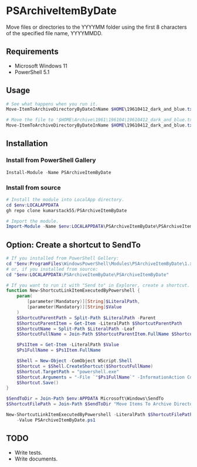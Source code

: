 # PSArchiveItemByDate

Move files or directories to the YYYYMM folder using the first 8 characters of
the specified file name, YYYYMMDD.

## Requirements

* Microsoft Windows 11
* PowerShell 5.1

## Usage

```powershell
# See what happens when you run it.
Move-ItemToArchiveDirectoryByDateInName $HOME\19610412_dark_and_blue.txt -WhatIf

# Move the file to '$HOME\Archive\1961\196104\19610412_dark_and_blue.txt'.
Move-ItemToArchiveDirectoryByDateInName $HOME\19610412_dark_and_blue.txt
```

## Installation

### Install from PowerShell Gallery

```powershell
Install-Module -Name PSArchiveItemByDate
```

### Install from source

```powershell
# Install the module into LocalApp directory.
cd $env:LOCALAPPDATA
gh repo clone kumarstack55/PSArchiveItemByDate

# Import the module.
Import-Module -Name $env:LOCALAPPDATA\PSArchiveItemByDate\PSArchiveItemByDate\PSArchiveItemByDate.psd1 -Force -Verbose
```

## Option: Create a shortcut to SendTo

```powershell
# If you installed from PowerShell Gellery:
cd "$env:ProgramFiles\WindowsPowerShell\Modules\PSArchiveItemByDate\1.x.x"
# or, if you installed from source:
cd "$env:LOCALAPPDATA\PSArchiveItemByDate\PSArchiveItemByDate"

# If you want to run it with "Send to" in Explorer, create a shortcut.
function New-ShortcutLinkItemExecutedByPowershell {
    param(
        [parameter(Mandatory)][String]$LiteralPath,
        [parameter(Mandatory)][String]$Value
    )
    $ShortcutParentPath = Split-Path $LiteralPath -Parent
    $ShortcutParentItem = Get-Item -LiteralPath $ShortcutParentPath
    $ShortcutName = Split-Path $LiteralPath -Leaf
    $ShortcutFullName = Join-Path $ShortcutParentItem.FullName $ShortcutName

    $Ps1Item = Get-Item -LiteralPath $Value
    $Ps1FullName = $Ps1Item.FullName

    $Shell = New-Object -ComObject WScript.Shell
    $Shortcut = $Shell.CreateShortcut($ShortcutFullName)
    $Shortcut.TargetPath = "powershell.exe"
    $Shortcut.Arguments = "-File `"$Ps1FullName`" -InformationAction Continue"
    $Shortcut.Save()
}

$SendToDir = Join-Path $env:APPDATA Microsoft\Windows\SendTo
$ShortcutFilePath = Join-Path $SendToDir "Move Items To Archive Directory.lnk"

New-ShortcutLinkItemExecutedByPowershell -LiteralPath $ShortcutFilePath `
    -Value PSArchiveItemByDate.ps1
```

## TODO

* Write tests.
* Write documents.